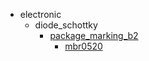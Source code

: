 * electronic
  * diode_schottky
    * [package_marking_b2](electronic/diode_schottky/package_marking_b2)
      * [mbr0520](electronic/diode_schottky/package_marking_b2/mbr0520)
